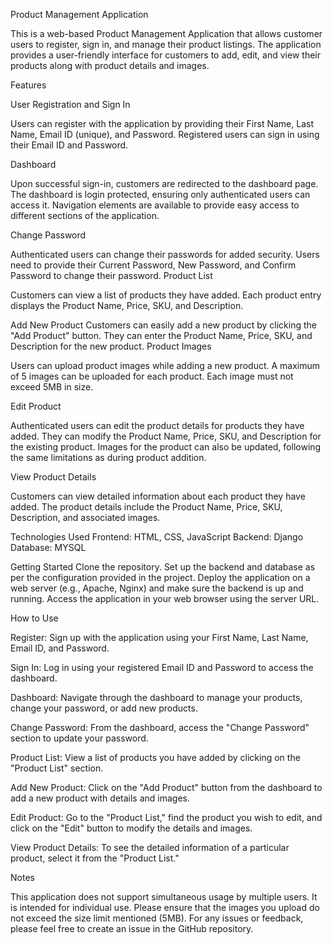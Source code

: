 Product Management Application

This is a web-based Product Management Application that allows customer users to register, sign in, and manage their product listings. The application provides a user-friendly interface for customers to add, edit, and view their products along with product details and images.

Features

User Registration and Sign In

Users can register with the application by providing their First Name, Last Name, Email ID (unique), and Password.
Registered users can sign in using their Email ID and Password.

Dashboard

Upon successful sign-in, customers are redirected to the dashboard page.
The dashboard is login protected, ensuring only authenticated users can access it.
Navigation elements are available to provide easy access to different sections of the application.


Change Password

Authenticated users can change their passwords for added security.
Users need to provide their Current Password, New Password, and Confirm Password to change their password.
Product List

Customers can view a list of products they have added.
Each product entry displays the Product Name, Price, SKU, and Description.

Add New Product
Customers can easily add a new product by clicking the "Add Product" button.
They can enter the Product Name, Price, SKU, and Description for the new product.
Product Images

Users can upload product images while adding a new product.
A maximum of 5 images can be uploaded for each product.
Each image must not exceed 5MB in size.

Edit Product

Authenticated users can edit the product details for products they have added.
They can modify the Product Name, Price, SKU, and Description for the existing product.
Images for the product can also be updated, following the same limitations as during product addition.

View Product Details

Customers can view detailed information about each product they have added.
The product details include the Product Name, Price, SKU, Description, and associated images.

Technologies Used
Frontend: HTML, CSS, JavaScript
Backend: Django
Database: MYSQL


Getting Started
Clone the repository.
Set up the backend and database as per the configuration provided in the project.
Deploy the application on a web server (e.g., Apache, Nginx) and make sure the backend is up and running.
Access the application in your web browser using the server URL.


How to Use

Register: Sign up with the application using your First Name, Last Name, Email ID, and Password.

Sign In: Log in using your registered Email ID and Password to access the dashboard.

Dashboard: Navigate through the dashboard to manage your products, change your password, or add new products.

Change Password: From the dashboard, access the "Change Password" section to update your password.

Product List: View a list of products you have added by clicking on the "Product List" section.

Add New Product: Click on the "Add Product" button from the dashboard to add a new product with details and images.

Edit Product: Go to the "Product List," find the product you wish to edit, and click on the "Edit" button to modify the details and images.

View Product Details: To see the detailed information of a particular product, select it from the "Product List."



Notes

This application does not support simultaneous usage by multiple users. It is intended for individual use.
Please ensure that the images you upload do not exceed the size limit mentioned (5MB).
For any issues or feedback, please feel free to create an issue in the GitHub repository.
